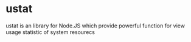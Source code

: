 ustat
=========
ustat is an library for Node.JS which provide powerful function for view usage statistic of system resourecs